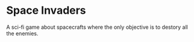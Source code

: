 # Space Invaders
 A sci-fi game about spacecrafts where the only objective is to destory all the enemies.

